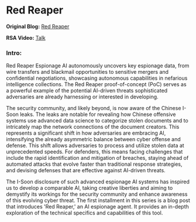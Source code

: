 # Red Reaper
**Original Blog:** [Red Reaper](https://www.cybermongol.ca/frontier-research/red-reaper-building-an-ai-espionage-agent "View the original blog Red Reaper project")

**RSA Video:** [Talk](https://www.youtube.com/watch?v=hg2TqcklVg4&t=29s "View the RSA talk Red Reaper project")

### Intro:
Red Reaper Espionage AI autonomously uncovers key espionage data, from wire transfers and blackmail opportunities to sensitive mergers and confidential negotiations, showcasing autonomous capabilities in nefarious intelligence collections. The Red Reaper proof-of-concept (PoC) serves as a powerful example of the potential AI-driven threats sophisticated adversaries are already harnessing or interested in developing.
 
The security community, and likely beyond, is now aware of the Chinese I-Soon leaks. The leaks are notable for revealing how Chinese offensive systems use advanced data science to categorize stolen documents and to intricately map the network connections of the document creators. This represents a significant shift in how adversaries are embracing AI, intensifying the already asymmetric balance between cyber offense and defense. This shift allows adversaries to process and utilize stolen data at unprecedented speeds. For defenders, this means facing challenges that include the rapid identification and mitigation of breaches, staying ahead of automated attacks that evolve faster than traditional response strategies, and devising defenses that are effective against AI-driven threats.
 
The I-Soon disclosure of such advanced espionage AI systems has inspired us to develop a comparable AI, taking creative liberties and aiming to demystify its workings for the security community and enhance awareness of this evolving cyber threat. The first installment in this series is a blog post that introduces 'Red Reaper,' an AI espionage agent. It provides an in-depth exploration of the technical specifics and capabilities of this tool. 
